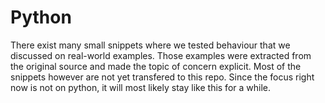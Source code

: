 # Python

There exist many small snippets where
we tested behaviour that we discussed on real-world examples. Those examples were
extracted from the original source and made the topic of concern explicit.
Most of the snippets however are not yet transfered to this repo.
Since the focus right now is not on python, it will most likely stay like this for a while.
